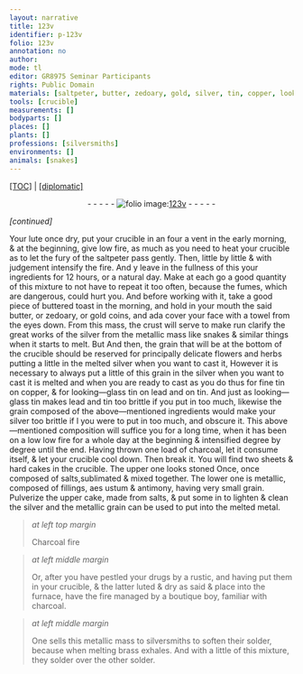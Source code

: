 ```yaml
---
layout: narrative
title: 123v
identifier: p-123v
folio: 123v
annotation: no
author:
mode: tl
editor: GR8975 Seminar Participants
rights: Public Domain
materials: [saltpeter, butter, zedoary, gold, silver, tin, copper, looking-glass tin, lead, salts, aes ustum, antimony, Charcoal, drugs, charcoal, brass]
tools: [crucible]
measurements: []
bodyparts: []
places: []
plants: []
professions: [silversmiths]
environments: []
animals: [snakes]
---
```


<p><a href="{{ site.baseurl }}/translation/" target="_blank">[TOC]</a> | <a href="{{ site.baseurl }}/texts/p-123v_tc/">[diplomatic]</a></p><div class="folio" align="center">- - - - - <a href="http://gallica.bnf.fr/ark:/12148/btv1b10500001g/f252.item.r=" target="_blank"><img src="https://cu-mkp.github.io/2017-workshop-edition/assets/photo-icon.png" alt="folio image: " style="display:inline-block; margin-bottom:-3px;"/>123v</a> - - - - - </div>  
 
*[continued]*
  
Your lute once dry, put your crucible in an four a vent in the early morning, & at the beginning, give low fire, as much as you need to heat your crucible as to let the fury of the <span class="m">saltpeter</span> pass gently. Then, little by little & with judgement intensify the fire. And <span class="del">y</span> leave in the fullness of this your ingredients for 12 hours, or a natural day. Make at each go a good quantity of this mixture to not have to repeat it too often, because the fumes, which are dangerous, could hurt you. And before working with it, take a good piece of buttered toast in the morning, and hold in your mouth the said <span class="m">butter</span>, or <span class="m">zedoary</span>, or <span class="m">gold</span> coins, and <span class="del">ada</span> cover your face with a towel from the eyes down. From this mass, the crust will serve to <span class="del">make run</span> clarify <span class="del">the great works of</span> the <span class="m">silver</span> from the metallic mass <span class="del">like <span class="al">snakes</span> & similar things</span> when it starts to melt. <span class="del">But</span> And then, the grain that will be at the bottom of the <span class="tl">crucible</span> should be reserved for <span class="del">principally delicate flowers and herbs</span> putting a little in the melted <span class="m">silver</span> when you want to cast it, <span class="del">However it is necessary to always put a little of this grain in the <span class="m">silver</span> when <span class="del">you want to cast</span> it is melted and when you are ready to cast</span> as you do thus for fine <span class="m">tin</span> on <span class="m">copper</span>, & for <span class="m">looking—glass tin</span> on <span class="m">lead</span> and on <span class="m">tin</span>. And just as <span class="m">looking—glass tin</span> makes <span class="m">lead</span> and <span class="m">tin</span> too brittle if you put in too much, likewise the grain composed of the above—mentioned ingredients would make your silver too brittle if <span class="del">l</span> you were to put in too much, and obscure it. This above—mentioned composition will suffice you for a long time, when it has been on a <span class="del">low</span> low fire for a whole day at the beginning & intensified degree by degree until the end. Having thrown one load of charcoal, let it consume itself, & let your <span class="tl">crucible</span> cool down. Then break it. You will find two sheets & hard cakes in the <span class="tl">crucible</span>. The upper one looks stoned <span class="del">Once</span>, once composed of <span class="m">salts</span>,sublimated & mixed together. The lower one is metallic, composed of fillings, <span class="m">aes ustum</span> & <span class="m">antimony</span>, having very small grain. Pulverize the upper cake, made from <span class="m">salts</span>, & put some in to lighten & clean the <span class="m">silver</span> and the metallic grain can be used to put into the melted metal.
 
> *at left top margin*
> 
> 
>   <span class="m">Charcoal</span> fire
 
> *at left middle margin*
> 
> 
>   Or, after you have pestled your <span class="m">drugs</span> by a rustic, and having put them in your crucible, & the latter luted & dry as said & place into the furnace, have the fire managed by a boutique boy, familiar with <span class="m">charcoal</span>. 
 
> *at left middle margin*
> 
> 
>   One sells this metallic mass to <span class="pro">silversmiths</span> to soften their solder, because when melting <span class="m">brass</span> exhales. And with a little of this mixture, they solder over the other solder.
 

